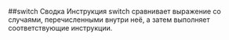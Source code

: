 ##switch
Сводка
Инструкция switch сравнивает выражение со случаями, перечисленными внутри неё, а затем выполняет соответствующие инструкции.
